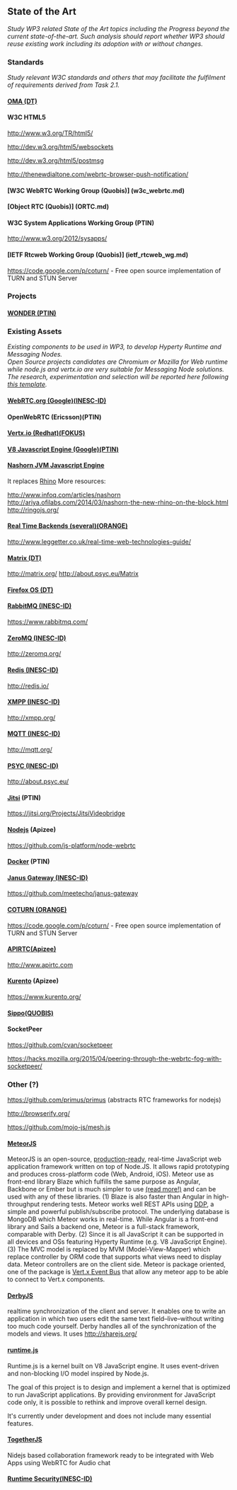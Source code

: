## State of the Art

*Study WP3 related State of the Art topics including the Progress beyond the current state-of-the-art. 
Such analysis should report whether WP3 should reuse existing work including its adoption with or without changes.*

### Standards

*Study relevant W3C standards and others that may facilitate the fulfilment of requirements derived from Task 2.1.*

#### [OMA (DT)](OMA.md)


#### W3C HTML5

http://www.w3.org/TR/html5/

http://dev.w3.org/html5/websockets

http://dev.w3.org/html5/postmsg

http://thenewdialtone.com/webrtc-browser-push-notification/

#### [W3C WebRTC Working Group (Quobis)] (w3c_webrtc.md)

#### [Object RTC (Quobis)] (ORTC.md)

#### W3C System Applications Working Group (PTIN)

http://www.w3.org/2012/sysapps/

#### [IETF Rtcweb Working Group (Quobis)] (ietf_rtcweb_wg.md)



https://code.google.com/p/coturn/ - Free open source implementation of TURN and STUN Server

### Projects

#### [WONDER (PTIN)](wonder.md)

### Existing Assets

*Existing components to be used in WP3, to develop Hyperty Runtime and Messaging Nodes.  
Open Source projects candidates are Chromium or Mozilla for Web runtime while node.js and vertx.io are very suitable for Messaging Node solutions.
The research, experimentation and selection will be reported here following [this template](template.md).*

#### [WebRTC.org (Google)(INESC-ID)](webrtc-org.md)

#### OpenWebRTC (Ericsson)(PTIN)

#### [Vertx.io (Redhat)(FOKUS)](vertx3.md)

#### [V8 Javascript Engine (Google)(PTIN)](v8-javascript-engine.md)

#### [Nashorn JVM Javascript Engine](http://openjdk.java.net/projects/nashorn/)

It replaces [Rhino](https://github.com/mozilla/rhino)
More resources:

http://www.infoq.com/articles/nashorn
http://ariya.ofilabs.com/2014/03/nashorn-the-new-rhino-on-the-block.html
http://ringojs.org/

#### [Real Time Backends (several)(ORANGE)](realtimebackends.md)

http://www.leggetter.co.uk/real-time-web-technologies-guide/

#### [Matrix (DT)](matrix.md)

http://matrix.org/
http://about.psyc.eu/Matrix

#### [Firefox OS (DT)](firefox-os.md)

#### [RabbitMQ (INESC-ID)](rabbitmq.md)

https://www.rabbitmq.com/

#### [ZeroMQ (INESC-ID)](zeromq.md)

http://zeromq.org/

#### [Redis (INESC-ID)](redis.md)

http://redis.io/

#### [XMPP (INESC-ID)](xmpp.md)

http://xmpp.org/

#### [MQTT (INESC-ID)](mqtt.md)

http://mqtt.org/

#### [PSYC (INESC-ID)](psyc.md)

http://about.psyc.eu/

#### [Jitsi](jitsi.md) (PTIN)

https://jitsi.org/Projects/JitsiVideobridge

#### [Nodejs](nodejs.md) (Apizee)

https://github.com/js-platform/node-webrtc

#### [Docker](docker.md) (PTIN)

#### [Janus Gateway (INESC-ID)](janus-gateway.md)

https://github.com/meetecho/janus-gateway

#### [COTURN (ORANGE)](coturn.md)

https://code.google.com/p/coturn/ - Free open source implementation of TURN and STUN Server

#### [APIRTC(Apizee)](SOTA%20of%20ApiRTC.md)

http://www.apirtc.com

#### [Kurento](kurento.md) (Apizee)

https://www.kurento.org/

#### [Sippo(QUOBIS)](SOTA%20of%20Sippo%20and%20the%20protocol-on-the-fly%20approach.md)

#### SocketPeer

https://github.com/cvan/socketpeer

https://hacks.mozilla.org/2015/04/peering-through-the-webrtc-fog-with-socketpeer/


### Other (?)

https://github.com/primus/primus (abstracts RTC frameworks for nodejs)
 
http://browserify.org/

https://github.com/mojo-js/mesh.js

#### [MeteorJS](https://www.meteor.com/)

MeteorJS is an open-source, [production-ready](http://www.wired.com/2014/10/meteor/), real-time JavaScript web application framework written on top of Node.JS. It allows rapid prototyping and produces cross-platform code (Web, Android, iOS). Meteor use as front-end library Blaze which fulfills the same purpose as Angular, Backbone or Ember but is much simpler to use [(read more!)](https://www.meteor.com/blaze) and can be used with any of these libraries. (1) Blaze is also faster than Angular in high-throughput rendering tests. Meteor works well REST APIs using [DDP](https://en.wikipedia.org/wiki/Distributed_Data_Protocol), a simple and powerful publish/subscribe protocol. The underlying database is MongoDB which Meteor works in real-time. While Angular is a front-end library and Sails a backend one, Meteor is a full-stack framework, comparable with Derby. (2) Since it is all JavaScript it can be supported in all devices and OSs featuring Hyperty Runtime (e.g. V8 JavaScript Engine). (3) The MVC model is replaced by MVM (Model-View-Mapper) which replace controller by ORM code that supports what views need to display data. Meteor controllers are on the client side. Meteor is package oriented, one of the package is [Vert.x Event Bus](https://github.com/jmusacchio/vertxbus/) that allow any meteor app to be able to connect to Vert.x components.

#### [DerbyJS](https://www.meteor.com/)

realtime synchronization of the client and server. It enables one to write an application in which two users edit the same text field–live–without writing too much code yourself. Derby handles all of the synchronization of the models and views. It uses http://sharejs.org/

#### [runtime.js](https://github.com/runtimejs/runtime)

Runtime.js is a kernel built on V8 JavaScript engine. It uses event-driven and non-blocking I/O model inspired by Node.js.

The goal of this project is to design and implement a kernel that is optimized to run JavaScript applications. By providing environment for JavaScript code only, it is possible to rethink and improve overall kernel design.

It's currently under development and does not include many essential features.

#### [TogetherJS](https://togetherjs.com/)

Nidejs based collaboration framework ready to be integrated with Web Apps using WebRTC for Audio chat

#### [Runtime Security(INESC-ID)](runtime-security.md)

